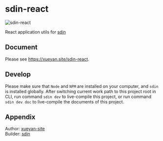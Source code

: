 # sdin-react

![sdin-react](https://xueyan.site/sdin-react/ast/project.png)

React application utils for [sdin](https://xueyan.site/sdin)

## Document

Please see <https://xueyan.site/sdin-react>.

## Develop

Please make sure that `Node` and `NPM` are installed on your computer, and `sdin` is installed globally. After switching current work path to this project root in CLI, run command `sdin dev` to live-compile this project, or run command `sdin dev doc` to live-compile the documents of this project.

## Appendix

Author: [xueyan-site](mailto://xueyan@xueyan.site)  
Builder: [sdin](https://github.com/xueyan-site/sdin)  
